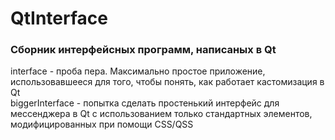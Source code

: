 # QtInterface
### Сборник интерфейсных программ, написаных в Qt
interface - проба пера. Максимально простое приложение, использовавшееся для того, чтобы понять, как работает кастомизация в Qt<br>
biggerInterface - попытка сделать простенький интерфейс для мессенджера в Qt с использованием только стандартных элементов, модифицированных при помощи CSS/QSS

